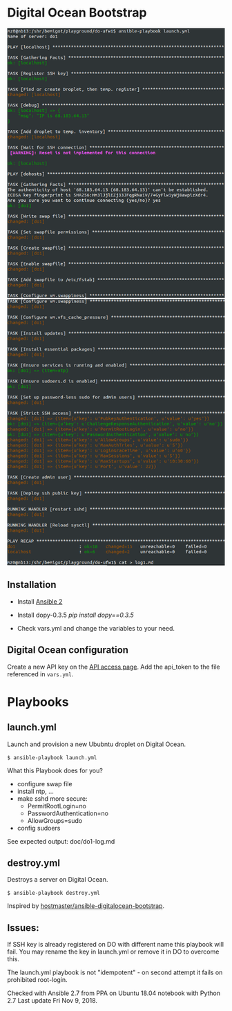 Digital Ocean Bootstrap
=======================

![launch.yml playbook starts](/doc/do1-start.png?raw=true)
![launch.yml playbook finishes](/doc/do1-finish.png?raw=true)

Installation
------------

* Install [Ansible 2](http://docs.ansible.com/ansible/intro_installation.html)

* Install dopy-0.3.5 _pip install dopy==0.3.5_

* Check vars.yml and change the variables to your need.


Digital Ocean configuration
---------------------------

Create a new API key on the [API access page](https://cloud.digitalocean.com/api_access). 
Add the api_token to the file referenced in `vars.yml`.


Playbooks
=========

launch.yml
----------

Launch and provision a new Ububntu droplet on Digital Ocean.

```
$ ansible-playbook launch.yml
```

What this Playbook does for you?

- configure swap file
- install ntp, ...
- make sshd more secure: 
  - PermitRootLogin=no
  - PasswordAuthentication=no
  - AllowGroups=sudo
- config sudoers

See expected output: doc/do1-log.md

destroy.yml
-----------

Destroys a server on Digital Ocean.

```
$ ansible-playbook destroy.yml
```

Inspired by [hostmaster/ansible-digitalocean-bootstrap](https://github.com/hostmaster/ansible-digitalocean-bootstrap).

Issues:
-----

If SSH key is already registered on DO with different name this playbook will fail. You may rename the key in launch.yml or remove it in DO to overcome this.

The launch.yml playbook is not "idempotent" - on second attempt it fails on prohibited root-login.

Checked with Ansible 2.7 from PPA on Ubuntu 18.04 notebook with Python 2.7
Last update Fri Nov 9, 2018.
